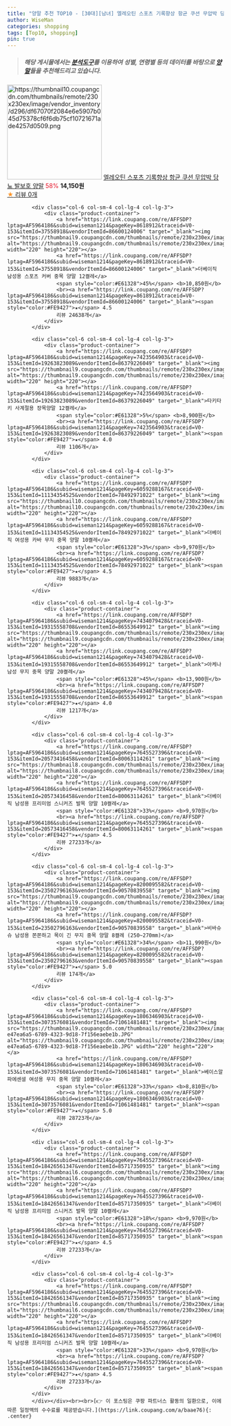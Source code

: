 ```yaml
---
title: "양말 추천 TOP10 - [30대][남녀] 엘레오틴 스포츠 기록향상 항균 쿠션 무압박 당뇨 발보호 양말"
author: WiseMan
categories: shopping
tags: [Top10, shopping]
pin: true
---
```


> ##### 해당 게시물에서는 [**분석도구**](https://itemscout.io/)를 이용하여 **성별**, **연령별** 등의 데이터를 바탕으로 [**양말**](https://link.coupang.com/a/baae76)들을 추천해드리고 있습니다.
<div class="container"><div class="row">
            <div class="col-6 col-sm-4 col-lg-4 col-lg-3">
                <div class="product-container">
                    <a href="https://link.coupang.com/re/AFFSDP?lptag=AF5964186&subid=wiseman1214&pageKey=8356146916&traceid=V0-153&itemId=24144893387&vendorItemId=91163733466" target="_blank"><img src="https://thumbnail10.coupangcdn.com/thumbnails/remote/230x230ex/image/vendor_inventory/d296/df67070f2084e6e5907b045d75378cf6f6db75cf10721671ade4257d0509.png" alt="https://thumbnail10.coupangcdn.com/thumbnails/remote/230x230ex/image/vendor_inventory/d296/df67070f2084e6e5907b045d75378cf6f6db75cf10721671ade4257d0509.png" width="220" height="220"></a>
                    <a href="https://link.coupang.com/re/AFFSDP?lptag=AF5964186&subid=wiseman1214&pageKey=8356146916&traceid=V0-153&itemId=24144893387&vendorItemId=91163733466" target="_blank">엘레오틴 스포츠 기록향상 항균 쿠션 무압박 당뇨 발보호 양말</a>
                    <span style="color:#E61328">58%</span> <b>14,150원</b>
                    <br><a href="https://link.coupang.com/re/AFFSDP?lptag=AF5964186&subid=wiseman1214&pageKey=8356146916&traceid=V0-153&itemId=24144893387&vendorItemId=91163733466" target="_blank"><span style="color:#FE9427">★</span> 
                    리뷰 0개</a>
                </div>
            </div>
            
            <div class="col-6 col-sm-4 col-lg-4 col-lg-3">
                <div class="product-container">
                    <a href="https://link.coupang.com/re/AFFSDP?lptag=AF5964186&subid=wiseman1214&pageKey=8618912&traceid=V0-153&itemId=37558918&vendorItemId=86600124006" target="_blank"><img src="https://thumbnail9.coupangcdn.com/thumbnails/remote/230x230ex/image/vendor_inventory/df3c/5f7071bc7d1b8e96414918fbd24f825dfc725bf38c0d8b8efe89f7606bb2.jpg" alt="https://thumbnail9.coupangcdn.com/thumbnails/remote/230x230ex/image/vendor_inventory/df3c/5f7071bc7d1b8e96414918fbd24f825dfc725bf38c0d8b8efe89f7606bb2.jpg" width="220" height="220"></a>
                    <a href="https://link.coupang.com/re/AFFSDP?lptag=AF5964186&subid=wiseman1214&pageKey=8618912&traceid=V0-153&itemId=37558918&vendorItemId=86600124006" target="_blank">더베이직 남성용 스포츠 커버 중목 양말 12켤레</a>
                    <span style="color:#E61328">45%</span> <b>10,850원</b>
                    <br><a href="https://link.coupang.com/re/AFFSDP?lptag=AF5964186&subid=wiseman1214&pageKey=8618912&traceid=V0-153&itemId=37558918&vendorItemId=86600124006" target="_blank"><span style="color:#FE9427">★</span> 4.5
                    리뷰 24638개</a>
                </div>
            </div>
            
            <div class="col-6 col-sm-4 col-lg-4 col-lg-3">
                <div class="product-container">
                    <a href="https://link.coupang.com/re/AFFSDP?lptag=AF5964186&subid=wiseman1214&pageKey=7423564903&traceid=V0-153&itemId=19263823089&vendorItemId=86379226049" target="_blank"><img src="https://thumbnail9.coupangcdn.com/thumbnails/remote/230x230ex/image/vendor_inventory/7062/280b92dde77ddd285cf654f828234b85ff8f523b02309108c97dada87550.jpg" alt="https://thumbnail9.coupangcdn.com/thumbnails/remote/230x230ex/image/vendor_inventory/7062/280b92dde77ddd285cf654f828234b85ff8f523b02309108c97dada87550.jpg" width="220" height="220"></a>
                    <a href="https://link.coupang.com/re/AFFSDP?lptag=AF5964186&subid=wiseman1214&pageKey=7423564903&traceid=V0-153&itemId=19263823089&vendorItemId=86379226049" target="_blank">타키타키 사계절용 장목양말 12켤레</a>
                    <span style="color:#E61328">5%</span> <b>8,900원</b>
                    <br><a href="https://link.coupang.com/re/AFFSDP?lptag=AF5964186&subid=wiseman1214&pageKey=7423564903&traceid=V0-153&itemId=19263823089&vendorItemId=86379226049" target="_blank"><span style="color:#FE9427">★</span> 4.0
                    리뷰 1106개</a>
                </div>
            </div>
            
            <div class="col-6 col-sm-4 col-lg-4 col-lg-3">
                <div class="product-container">
                    <a href="https://link.coupang.com/re/AFFSDP?lptag=AF5964186&subid=wiseman1214&pageKey=6059288167&traceid=V0-153&itemId=11134354525&vendorItemId=78492971022" target="_blank"><img src="https://thumbnail10.coupangcdn.com/thumbnails/remote/230x230ex/image/vendor_inventory/9a32/85f6270dc546f9d850f383df03f5906d0533ad8f472857221daceddf16f9.jpg" alt="https://thumbnail10.coupangcdn.com/thumbnails/remote/230x230ex/image/vendor_inventory/9a32/85f6270dc546f9d850f383df03f5906d0533ad8f472857221daceddf16f9.jpg" width="220" height="220"></a>
                    <a href="https://link.coupang.com/re/AFFSDP?lptag=AF5964186&subid=wiseman1214&pageKey=6059288167&traceid=V0-153&itemId=11134354525&vendorItemId=78492971022" target="_blank">더베이직 여성용 카바 무지 중목 양말 10켤레</a>
                    <span style="color:#E61328">3%</span> <b>9,970원</b>
                    <br><a href="https://link.coupang.com/re/AFFSDP?lptag=AF5964186&subid=wiseman1214&pageKey=6059288167&traceid=V0-153&itemId=11134354525&vendorItemId=78492971022" target="_blank"><span style="color:#FE9427">★</span> 4.5
                    리뷰 9883개</a>
                </div>
            </div>
            
            <div class="col-6 col-sm-4 col-lg-4 col-lg-3">
                <div class="product-container">
                    <a href="https://link.coupang.com/re/AFFSDP?lptag=AF5964186&subid=wiseman1214&pageKey=7434079428&traceid=V0-153&itemId=19315558708&vendorItemId=86553649912" target="_blank"><img src="https://thumbnail9.coupangcdn.com/thumbnails/remote/230x230ex/image/vendor_inventory/733f/064c2e239e5e1fc1a2d973cf6946b0dd86a7879cea3956847654f84bac8f.jpg" alt="https://thumbnail9.coupangcdn.com/thumbnails/remote/230x230ex/image/vendor_inventory/733f/064c2e239e5e1fc1a2d973cf6946b0dd86a7879cea3956847654f84bac8f.jpg" width="220" height="220"></a>
                    <a href="https://link.coupang.com/re/AFFSDP?lptag=AF5964186&subid=wiseman1214&pageKey=7434079428&traceid=V0-153&itemId=19315558708&vendorItemId=86553649912" target="_blank">아케나 남성 무지 중목 양말 20켤레</a>
                    <span style="color:#E61328">45%</span> <b>13,900원</b>
                    <br><a href="https://link.coupang.com/re/AFFSDP?lptag=AF5964186&subid=wiseman1214&pageKey=7434079428&traceid=V0-153&itemId=19315558708&vendorItemId=86553649912" target="_blank"><span style="color:#FE9427">★</span> 4.0
                    리뷰 1217개</a>
                </div>
            </div>
            
            <div class="col-6 col-sm-4 col-lg-4 col-lg-3">
                <div class="product-container">
                    <a href="https://link.coupang.com/re/AFFSDP?lptag=AF5964186&subid=wiseman1214&pageKey=7645527396&traceid=V0-153&itemId=20573416458&vendorItemId=80063114261" target="_blank"><img src="https://thumbnail8.coupangcdn.com/thumbnails/remote/230x230ex/image/vendor_inventory/361e/f477c8b1fb4c0e582e68a732dbc1ba9e80e9e1c589f5e68804df4b475d53.jpg" alt="https://thumbnail8.coupangcdn.com/thumbnails/remote/230x230ex/image/vendor_inventory/361e/f477c8b1fb4c0e582e68a732dbc1ba9e80e9e1c589f5e68804df4b475d53.jpg" width="220" height="220"></a>
                    <a href="https://link.coupang.com/re/AFFSDP?lptag=AF5964186&subid=wiseman1214&pageKey=7645527396&traceid=V0-153&itemId=20573416458&vendorItemId=80063114261" target="_blank">더베이직 남성용 프리미엄 스니커즈 발목 양말 10켤레</a>
                    <span style="color:#E61328">33%</span> <b>9,970원</b>
                    <br><a href="https://link.coupang.com/re/AFFSDP?lptag=AF5964186&subid=wiseman1214&pageKey=7645527396&traceid=V0-153&itemId=20573416458&vendorItemId=80063114261" target="_blank"><span style="color:#FE9427">★</span> 4.5
                    리뷰 27233개</a>
                </div>
            </div>
            
            <div class="col-6 col-sm-4 col-lg-4 col-lg-3">
                <div class="product-container">
                    <a href="https://link.coupang.com/re/AFFSDP?lptag=AF5964186&subid=wiseman1214&pageKey=8200095582&traceid=V0-153&itemId=23502796163&vendorItemId=90570839558" target="_blank"><img src="https://thumbnail9.coupangcdn.com/thumbnails/remote/230x230ex/image/vendor_inventory/1f04/cab565732c936e682280883b609ed0387d747abfd6c93a752693fb206671.jpg" alt="https://thumbnail9.coupangcdn.com/thumbnails/remote/230x230ex/image/vendor_inventory/1f04/cab565732c936e682280883b609ed0387d747abfd6c93a752693fb206671.jpg" width="220" height="220"></a>
                    <a href="https://link.coupang.com/re/AFFSDP?lptag=AF5964186&subid=wiseman1214&pageKey=8200095582&traceid=V0-153&itemId=23502796163&vendorItemId=90570839558" target="_blank">비바슈슈 남성용 쫀쫀하고 목이 긴 무지 중목 양말 8켤례 (250~270mm)</a>
                    <span style="color:#E61328">34%</span> <b>11,990원</b>
                    <br><a href="https://link.coupang.com/re/AFFSDP?lptag=AF5964186&subid=wiseman1214&pageKey=8200095582&traceid=V0-153&itemId=23502796163&vendorItemId=90570839558" target="_blank"><span style="color:#FE9427">★</span> 5.0
                    리뷰 174개</a>
                </div>
            </div>
            
            <div class="col-6 col-sm-4 col-lg-4 col-lg-3">
                <div class="product-container">
                    <a href="https://link.coupang.com/re/AFFSDP?lptag=AF5964186&subid=wiseman1214&pageKey=1806346903&traceid=V0-153&itemId=3073576081&vendorItemId=71061481481" target="_blank"><img src="https://thumbnail9.coupangcdn.com/thumbnails/remote/230x230ex/image/retail/images/1210191000741428-e47ea6a5-6789-4323-9d18-7f156eaebe1b.JPG" alt="https://thumbnail9.coupangcdn.com/thumbnails/remote/230x230ex/image/retail/images/1210191000741428-e47ea6a5-6789-4323-9d18-7f156eaebe1b.JPG" width="220" height="220"></a>
                    <a href="https://link.coupang.com/re/AFFSDP?lptag=AF5964186&subid=wiseman1214&pageKey=1806346903&traceid=V0-153&itemId=3073576081&vendorItemId=71061481481" target="_blank">베이스알파에센셜 여성용 무지 중목 양말 10켤레</a>
                    <span style="color:#E61328">33%</span> <b>8,810원</b>
                    <br><a href="https://link.coupang.com/re/AFFSDP?lptag=AF5964186&subid=wiseman1214&pageKey=1806346903&traceid=V0-153&itemId=3073576081&vendorItemId=71061481481" target="_blank"><span style="color:#FE9427">★</span> 5.0
                    리뷰 28723개</a>
                </div>
            </div>
            
            <div class="col-6 col-sm-4 col-lg-4 col-lg-3">
                <div class="product-container">
                    <a href="https://link.coupang.com/re/AFFSDP?lptag=AF5964186&subid=wiseman1214&pageKey=7645527396&traceid=V0-153&itemId=18426561347&vendorItemId=85717350935" target="_blank"><img src="https://thumbnail6.coupangcdn.com/thumbnails/remote/230x230ex/image/vendor_inventory/2d51/5125ebcc10f1146b4a3740f1cf4417431e7845fb074c87dd4c5b99cf166b.jpg" alt="https://thumbnail6.coupangcdn.com/thumbnails/remote/230x230ex/image/vendor_inventory/2d51/5125ebcc10f1146b4a3740f1cf4417431e7845fb074c87dd4c5b99cf166b.jpg" width="220" height="220"></a>
                    <a href="https://link.coupang.com/re/AFFSDP?lptag=AF5964186&subid=wiseman1214&pageKey=7645527396&traceid=V0-153&itemId=18426561347&vendorItemId=85717350935" target="_blank">더베이직 남성용 프리미엄 스니커즈 발목 양말 10켤레</a>
                    <span style="color:#E61328">18%</span> <b>9,970원</b>
                    <br><a href="https://link.coupang.com/re/AFFSDP?lptag=AF5964186&subid=wiseman1214&pageKey=7645527396&traceid=V0-153&itemId=18426561347&vendorItemId=85717350935" target="_blank"><span style="color:#FE9427">★</span> 4.5
                    리뷰 27233개</a>
                </div>
            </div>
            
            <div class="col-6 col-sm-4 col-lg-4 col-lg-3">
                <div class="product-container">
                    <a href="https://link.coupang.com/re/AFFSDP?lptag=AF5964186&subid=wiseman1214&pageKey=7645527396&traceid=V0-153&itemId=18426561347&vendorItemId=85717350935" target="_blank"><img src="https://thumbnail6.coupangcdn.com/thumbnails/remote/230x230ex/image/vendor_inventory/2d51/5125ebcc10f1146b4a3740f1cf4417431e7845fb074c87dd4c5b99cf166b.jpg" alt="https://thumbnail6.coupangcdn.com/thumbnails/remote/230x230ex/image/vendor_inventory/2d51/5125ebcc10f1146b4a3740f1cf4417431e7845fb074c87dd4c5b99cf166b.jpg" width="220" height="220"></a>
                    <a href="https://link.coupang.com/re/AFFSDP?lptag=AF5964186&subid=wiseman1214&pageKey=7645527396&traceid=V0-153&itemId=18426561347&vendorItemId=85717350935" target="_blank">더베이직 남성용 프리미엄 스니커즈 발목 양말 10켤레</a>
                    <span style="color:#E61328">33%</span> <b>9,970원</b>
                    <br><a href="https://link.coupang.com/re/AFFSDP?lptag=AF5964186&subid=wiseman1214&pageKey=7645527396&traceid=V0-153&itemId=18426561347&vendorItemId=85717350935" target="_blank"><span style="color:#FE9427">★</span> 4.5
                    리뷰 27233개</a>
                </div>
            </div>
            </div></div><br><br>[👉 이 포스팅은 쿠팡 파트너스 활동의 일환으로, 이에 따른 일정액의 수수료를 제공받습니다.](https://link.coupang.com/a/baae76){: .center}
